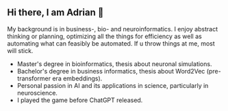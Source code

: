 ## Hi there, I am Adrian 👋

My background is in business-, bio- and neuroinformatics.
I enjoy abstract thinking or planning, optimizing all the things for efficiency as well as automating what can feasibly be automated.
If u throw things at me, most will stick.

- Master's degree in bioinformatics, thesis about neuronal simulations.
- Bachelor's degree in business informatics, thesis about Word2Vec (pre-transformer era embeddings).
- Personal passion in AI and its applications in science, particularly in neuroscience.
- I played the game before ChatGPT released.
